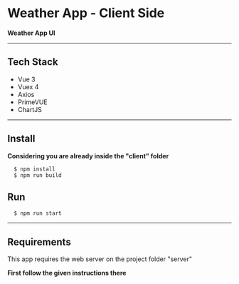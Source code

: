 # Weather App - Client Side
**Weather App UI**

---
## Tech Stack
- Vue 3
- Vuex 4
- Axios
- PrimeVUE
- ChartJS

---
## Install

**Considering you are already inside the "client" folder**

```
  $ npm install
  $ npm run build
```

## Run
```
  $ npm run start
```

---

## Requirements

This app requires the web server on the project folder "server"

**First follow the given instructions there**